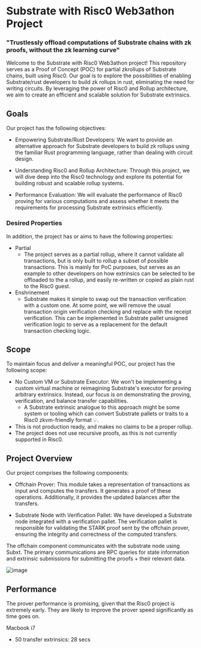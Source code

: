 # Substrate with Risc0 Web3athon Project
### "Trustlessly offload computations of Substrate chains with zk proofs, without the zk learning curve"


Welcome to the Substrate with Risc0 Web3athon project! This repository serves as a Proof of Concept (POC) for partial zkrollups of Substrate chains, built using Risc0. Our goal is to explore the possibilities of enabling Substrate/rust developers to build zk rollups in rust, eliminating the need for writing circuits. By leveraging the power of Risc0 and Rollup architecture, we aim to create an efficient and scalable solution for Substrate extrinsics.

## Goals

Our project has the following objectives:

- Empowering Substrate/Rust Developers: We want to provide an alternative approach for Substrate developers to build zk rollups using the familiar Rust programming language, rather than dealing with circuit design.

- Understanding Risc0 and Rollup Architecture: Through this project, we will dive deep into the Risc0 technology and explore its potential for building robust and scalable rollup systems.

- Performance Evaluation: We will evaluate the performance of Risc0 proving for various computations and assess whether it meets the requirements for processing Substrate extrinsics efficiently.

### Desired Properties
In addition, the project has or aims to have the following properties:
- Partial
  -   The project serves as a partial rollup, where it cannot validate all transactions, but is only built to rollup a subset of possible transactions. This is mainly for PoC purposes, but serves as an example to other developers on how extrinsics can be selected to be offloaded to the a rollup, and easily re-written or copied as plain rust to the Risc0 guest.
- Enshrinement
  - Substrate makes it simple to swap out the transaction verification with a custom one. At some point, we will remove the usual transaction origin verification checking and replace with the receipt verification. This can be implemented in Substrate pallet unsigned verification logic to serve as a replacement for the default transaction checking logic.   

## Scope

To maintain focus and deliver a meaningful POC, our project has the following scope:

- No Custom VM or Substrate Executor: We won't be implementing a custom virtual machine or reimagining Substrate's executor for proving arbitrary extrinsics. Instead, our focus is on demonstrating the proving, verification, and balance transfer capabilities. 
  - A Substrate extrinsic analogue to this approach might be some system or tooling which can convert Substrate pallets or traits to a Risc0 zkvm-friendly format 💡.
- This is not production ready, and makes no claims to be a proper rollup.
- The project does not use recursive proofs, as this is not currently supported in Risc0. 

## Project Overview

Our project comprises the following components:

- Offchain Prover: This module takes a representation of transactions as input and computes the transfers. It generates a proof of these operations. Additionally, it provides the updated balances after the transfers.

- Substrate Node with Verification Pallet: We have developed a Substrate node integrated with a verification pallet. The verification pallet is responsible for validating the STARK proof sent by the offchain prover, ensuring the integrity and correctness of the computed transfers.

The offchain component communicates with the substrate node using Subxt. The primary communications are RPC queries for state information and extrinsic submissions for submitting the proofs + their relevant data.

![image](https://github.com/justinFrevert/substrate-web3athon-2023/assets/81839854/c84f8819-57a8-46a8-8232-bcab2da2480e)


## Performance
The prover performance is promising, given that the Risc0 project is extremely early. They are likely to improve the prover speed significantly as time goes on. 

Macbook i7
- 50 transfer extrinsics: 28 secs
